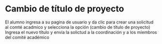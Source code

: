 # Cambio de título de proyecto
El alumno ingresa a su pagina de usuario y da clic para crear una solicitud al comté acadmico y selecciona la opción (cambio de
título de proyecto) 
Ingresa el nuevo título y envía la solictud a la coordinación y a los miembros del comité académico
